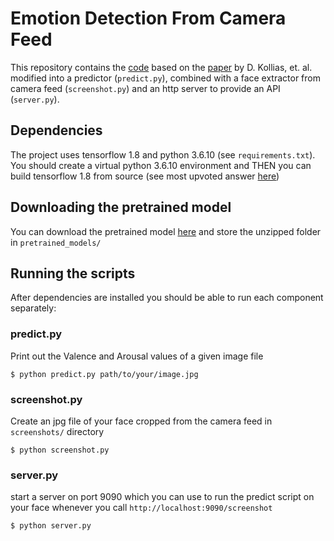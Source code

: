 # Emotion Detection From Camera Feed

This repository contains the [code](https://github.com/dkollias/Aff-Wild-models) based on the [paper](https://arxiv.org/pdf/1804.10938.pdf) by D. Kollias, et. al. modified into a predictor (`predict.py`), combined with a face extractor from camera feed (`screenshot.py`) and an http server to provide an API (`server.py`).


## Dependencies

The project uses tensorflow 1.8 and python 3.6.10 (see `requirements.txt`). You should create a virtual python 3.6.10 environment and THEN you can build tensorflow 1.8 from source (see most upvoted answer [here](https://stackoverflow.com/questions/41937915/how-to-pip-install-old-version-of-librarytensorflow))

## Downloading the pretrained model

You can download the pretrained model [here](https://drive.google.com/drive/folders/1yvmRAJT21S33-fNuh6tt8yKdrCp6gHas) and store the unzipped folder in `pretrained_models/`

## Running the scripts

After dependencies are installed you should be able to run each component separately:

### predict.py

Print out the Valence and Arousal values of a given image file

`$ python predict.py path/to/your/image.jpg`

### screenshot.py

Create an jpg file of your face cropped from the camera feed in `screenshots/` directory

`$ python screenshot.py`

### server.py

start a server on port 9090 which you can use to run the predict script on your face whenever you call `http://localhost:9090/screenshot`

`$ python server.py`